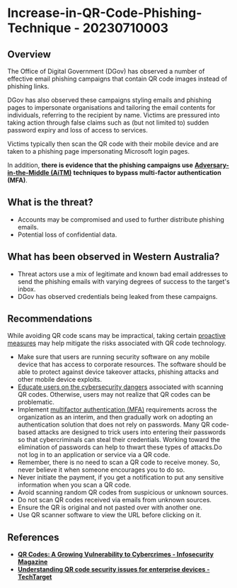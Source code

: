 # Increase-in-QR-Code-Phishing-Technique - 20230710003

Overview
--------

The Office of Digital Government (DGov) has observed a number of effective email phishing campaigns that contain QR code images instead of phishing links.

DGov has also observed these campaigns styling emails and phishing pages to impersonate organisations and tailoring the email contents for individuals, referring to the recipient by name. Victims are pressured into taking action through false claims such as (but not limited to) sudden password expiry and loss of access to services.

Victims typically then scan the QR code with their mobile device and are taken to a phishing page impersonating Microsoft login pages.

In addition, **there is evidence that the phishing campaigns use** [**Adversary-in-the-Middle (AiTM)**](https://www.microsoft.com/en-us/security/blog/2022/07/12/from-cookie-theft-to-bec-attackers-use-aitm-phishing-sites-as-entry-point-to-further-financial-fraud/ "https://www.microsoft.com/en-us/security/blog/2022/07/12/from-cookie-theft-to-bec-attackers-use-aitm-phishing-sites-as-entry-point-to-further-financial-fraud/") **techniques to bypass multi-factor authentication (MFA)**.

What is the threat?
-------------------

-   Accounts may be compromised and used to further distribute phishing emails.
-   Potential loss of confidential data.

What has been observed in Western Australia?
-----------------------

-   Threat actors use a mix of legitimate and known bad email addresses to send the phishing emails with varying degrees of success to the target's inbox.
-   DGov has observed credentials being leaked from these campaigns.

Recommendations
------------------------------------

While avoiding QR code scans may be impractical, taking certain [proactive measures](https://cisomag.com/think-before-you-scan-malicious-qr-codes-in-the-wild/ "https://cisomag.com/think-before-you-scan-malicious-qr-codes-in-the-wild/") may help mitigate the risks associated with QR code technology.

- Make sure that users are running security software on any mobile device that has access to corporate resources. The software should be able to protect against device takeover attacks, phishing attacks and other mobile device exploits.
- [Educate users on the cybersecurity dangers](https://www.techtarget.com/searchsecurity/post/4-ways-to-build-a-thoughtful-security-culture "https://www.techtarget.com/searchsecurity/post/4-ways-to-build-a-thoughtful-security-culture") associated with scanning QR codes. Otherwise, users may not realize that QR codes can be problematic.
- Implement [multifactor authentication (MFA)](https://www.techtarget.com/searchsecurity/definition/multifactor-authentication-MFA "https://www.techtarget.com/searchsecurity/definition/multifactor-authentication-mfa") requirements across the organization as an interim, and then gradually work on adopting an authentication solution that does not rely on passwords. Many QR code-based attacks are designed to trick users into entering their passwords so that cybercriminals can steal their credentials. Working toward the elimination of passwords can help to thwart these types of attacks.Do not log in to an application or service via a QR code.
- Remember, there is no need to scan a QR code to receive money. So, never believe it when someone encourages you to do so.
- Never initiate the payment, if you get a notification to put any sensitive information when you scan a QR code.
- Avoid scanning random QR codes from suspicious or unknown sources.
- Do not scan QR codes received via emails from unknown sources.
- Ensure the QR is original and not pasted over with another one.
- Use QR scanner software to view the URL before clicking on it.

References
----------

- [**QR Codes: A Growing Vulnerability to Cybercrimes - Infosecurity Magazine**](https://www.infosecurity-magazine.com/opinions/qr-codes-vulnerability-cybercrimes/#:~:text=QR%20Code%20Fraud%20is%20Rampant&text=In%20fact%2C%20many%20don%27t,information%20and%20inserts%20digital%20infections. "https://www.infosecurity-magazine.com/opinions/qr-codes-vulnerability-cybercrimes/#:~:text=qr%20code%20fraud%20is%20rampant&text=in%20fact%2c%20many%20don%27t,information%20and%20inserts%20digital%20infections.")
- [**Understanding QR code security issues for enterprise devices - TechTarget**](https://www.techtarget.com/searchmobilecomputing/tip/Understanding-QR-code-security-issues-for-enterprise-devices)
